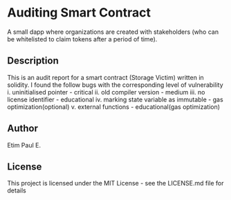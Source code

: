 # Auditing Smart Contract

A small dapp where organizations are created with stakeholders (who can be whitelisted to claim tokens after a period of time).

## Description

This is an audit report for a smart contract (Storage Victim) written in solidity.
I found the follow bugs with the corresponding level of vulnerability
i. uninitialised pointer - critical
ii. old compiler version - medium
iii. no license identifier - educational
iv.  marking state variable as immutable - gas optimization(optional)
v. external functions - educational(gas optimization)

## Author

Etim Paul E.


## License
This project is licensed under the MIT License - see the LICENSE.md file for details